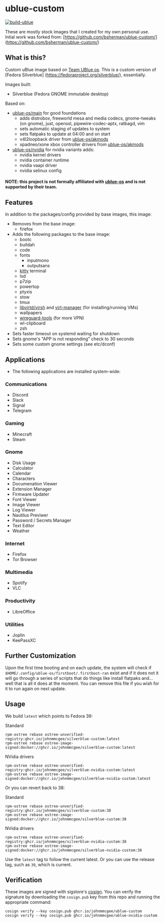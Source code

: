 # ublue-custom

[![build-ublue](https://github.com/johnmmcgee/ublue-custom/actions/workflows/build.yml/badge.svg)](https://github.com/johnmmcgee/ublue-custom/actions/workflows/build.yml)

These are mostly stock images that I created for my own personal use.  
Intial work was forked from: [https://github.com/bsherman/ublue-custom/] (https://github.com/bsherman/ublue-custom/)

## What is this?

Custom uBlue image based on [Team UBlue os](https://github.com/ublue-os).
This is a custom version of [Fedora Silverblue] (https://fedoraproject.org/silverblue/), essentially. 

Images built:
- Silverblue (Fedora GNOME immutable desktop)

Based on:
- [ublue-os/main](https://github.com/ublue-os/main) for good foundations
  - adds distrobox, freeworld mesa and media codecs, gnome-tweaks (on gnome), just, openssl, pipewire-codec-aptx, ratbagd, vim
  - sets automatic staging of updates to system
  - sets flatpaks to update at 04:00 and on start
  - v4l2loopback driver from [ublue-os/akmods](https://github.com/ublue-os/akmods)
  - xpadneo/xone xbox controller drivers from [ublue-os/akmods](https://github.com/ublue-os/akmods)
- [ublue-os/nvidia](https://github.com/ublue-os/nvidia) for nvidia variants adds:
  - nvidia kernel drivers
  - nvidia container runtime
  - nvidia vaapi driver
  - nvidia selinux config

#### NOTE: this project is not formally affiliated with [ublue-os](https://github.com/ublue-os/) and is not supported by their team.

## Features

In addition to the packages/config provided by base images, this image:
- Removes from the base image:
  - firefox
- Adds the following packages to the base image:
  - bootc
  - buildah
  - code
  - fonts
    - inputmono
    - outputsans
  - [kitty](https://sw.kovidgoyal.net/kitty/) terminal
  - lsd
  - p7zip
  - powertop
  - ptyxis
  - stow
  - tmux
  - [libvirtd/virsh](https://libvirt.org/) and [virt-manager](https://virt-manager.org/) (for installing/running VMs)
  - wallpapers
  - [wireguard-tools](https://www.wireguard.com/) (for more VPN)
  - wl-clipboard
  - zsh
- Sets faster timeout on systemd waiting for shutdown
- Sets gnome's "APP is not responding" check to 30 seconds
- Sets some custom gnome settings (see etc/dconf)

## Applications

- The following applications are installed system-wide:
### Communications
- Discord
- Slack
- Signal
- Telegram

### Gaming
- Minecraft
- Steam

### Gnome
- Disk Usage
- Calculator
- Calendar
- Characters
- Documenation Viewer
- Extension Manager
- Firmware Updater
- Font Viewer
- Image Viewer
- Log Viewer
- Nautilus Previwer
- Password / Secrets Manager
- Text Editor
- Weather

### Internet
- Firefox
- Tor Browser

### Multimedia
- Spotify
- VLC

### Productivity
- LibreOffice

### Utilities
- Joplin
- KeePassXC
## Further Customization

Upon the first time booting and on each update, the system will check if `$HOME/.config/ublue-os/firstboot/.firstboot-ran` exist and if it does not it will go through a series of scripts that do things like install flatpaks and... well that is all it does at the moment.  You can remove this file if you wish for it to run again on next update.

## Usage

We build `latest` which points to Fedora 39:

  Standard
  
    rpm-ostree rebase ostree-unverified-registry:ghcr.io/johnmmcgee/silverblue-custom:latest
    rpm-ostree rebase ostree-image-signed:docker://ghcr.io/johnmmcgee/silverblue-custom:latest

  NVidia drivers
  
    rpm-ostree rebase ostree-unverified-registry:ghcr.io/johnmmcgee/silverblue-nvidia-custom:latest
    rpm-ostree rebase ostree-image-signed:docker://ghcr.io/johnmmcgee/silverblue-nvidia-custom:latest

Or you can revert back to 38:

  Standard
  
    rpm-ostree rebase ostree-unverified-registry:ghcr.io/johnmmcgee/silverblue-custom:38
    rpm-ostree rebase ostree-image-signed:docker://ghcr.io/johnmmcgee/silverblue-custom:38

  NVidia drivers
  
    rpm-ostree rebase ostree-unverified-registry:ghcr.io/johnmmcgee/silverblue-nvidia-custom:38
    rpm-ostree rebase ostree-image-signed:docker://ghcr.io/johnmmcgee/silverblue-nvidia-custom:38

Use the `latest` tag to follow the current latest.  Or you can use the release tag, such as `39`, which is current. 

## Verification

These images are signed with sigstore's [cosign](https://docs.sigstore.dev/cosign/overview/). You can verify the signature by downloading the `cosign.pub` key from this repo and running the appropriate command:

    cosign verify --key cosign.pub ghcr.io/johnmmcgee/ublue-custom
    cosign verify --key cosign.pub ghcr.io/johnmmcgee/ublue-nvidia-custom
